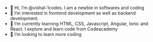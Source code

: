 - 👋 Hi, I’m @vishal-1codes. I am a newbie in softwares and coding
- 👀 I’m interested in frontend development as well as backend development.
- 🌱 I’m currently learning HTML, CSS, Javascript, Angular, Ionic and React. I explore and learn code from Codeacademy
- 💞️ I’m looking to learn more coding 





